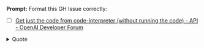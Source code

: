 **Prompt:**
Format this GH Issue correctly:

- [ ] [Get just the code from code-interpreter (without running the code) - API - OpenAI Developer Forum](https://community.openai.com/t/get-just-the-code-from-code-interpreter-without-running-the-code/490501/2)

<details>
    <summary>Quote</summary>    
    The way code interpreter works is that it outputs its AI generated code as a function call to the tool recipient.

It writes code in response to any user request that would seem best computed or which specifically refers to the python features or the file mount environment.

The function automatically sets up a sandbox environment for the session and runs the code, returning the value of the final output line to the AI. (it actually should output anything generated within the notebook, but the AI seems trained to put its “return value” at the end of all its code writing.

So no, you don’t get unexecuted code unless you ask the AI to write code specifically for you, just as all GPT-4 can do (and likely better on non-turbo).
    
    </details>

**Response:**
```markdown
- [ ] [Get just the code from code-interpreter (without running the code) - API - OpenAI Developer Forum](https://community.openai.com/t/get-just-the-code-from-code-interpreter-without-running-the-code/490501/2)

<details>
  <summary>Quote from the forum post</summary>
  
  > The way code interpreter works is that it outputs its AI generated code as a function call to the tool recipient.
  >
  > It writes code in response to any user request that would seem best computed or which specifically refers to the python features or the file mount environment.
  >
  > The function automatically sets up a sandbox environment for the session and runs the code, returning the value of the final output line to the AI. (it actually should output anything generated within the notebook, but the AI seems trained to put its “return value” at the end of all its code writing.
  >
  > So no, you don’t get unexecuted code unless you ask the AI to write code specifically for you, just as all GPT-4 can do (and likely better on non-turbo).
</details>
```

<details><summary>Metadata</summary>

- Duration: 5739 ms
- Datetime: 2023-11-12T13:48:07.246829
- Model: gpt-4-1106-preview

</details>

**Options:**
```json
{"temperature": 0.0}
```

